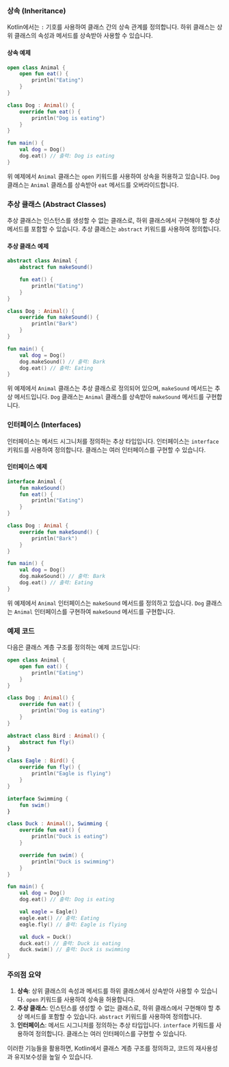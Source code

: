 ### 상속 (Inheritance)

Kotlin에서는 `:` 기호를 사용하여 클래스 간의 상속 관계를 정의합니다. 하위 클래스는 상위 클래스의 속성과 메서드를 상속받아 사용할 수 있습니다.

#### 상속 예제

```kotlin
open class Animal {
    open fun eat() {
        println("Eating")
    }
}

class Dog : Animal() {
    override fun eat() {
        println("Dog is eating")
    }
}

fun main() {
    val dog = Dog()
    dog.eat() // 출력: Dog is eating
}
```

위 예제에서 `Animal` 클래스는 `open` 키워드를 사용하여 상속을 허용하고 있습니다. `Dog` 클래스는 `Animal` 클래스를 상속받아 `eat` 메서드를 오버라이드합니다.

### 추상 클래스 (Abstract Classes)

추상 클래스는 인스턴스를 생성할 수 없는 클래스로, 하위 클래스에서 구현해야 할 추상 메서드를 포함할 수 있습니다. 추상 클래스는 `abstract` 키워드를 사용하여 정의합니다.

#### 추상 클래스 예제

```kotlin
abstract class Animal {
    abstract fun makeSound()

    fun eat() {
        println("Eating")
    }
}

class Dog : Animal() {
    override fun makeSound() {
        println("Bark")
    }
}

fun main() {
    val dog = Dog()
    dog.makeSound() // 출력: Bark
    dog.eat() // 출력: Eating
}
```

위 예제에서 `Animal` 클래스는 추상 클래스로 정의되어 있으며, `makeSound` 메서드는 추상 메서드입니다. `Dog` 클래스는 `Animal` 클래스를 상속받아 `makeSound` 메서드를 구현합니다.

### 인터페이스 (Interfaces)

인터페이스는 메서드 시그니처를 정의하는 추상 타입입니다. 인터페이스는 `interface` 키워드를 사용하여 정의합니다. 클래스는 여러 인터페이스를 구현할 수 있습니다.

#### 인터페이스 예제

```kotlin
interface Animal {
    fun makeSound()
    fun eat() {
        println("Eating")
    }
}

class Dog : Animal {
    override fun makeSound() {
        println("Bark")
    }
}

fun main() {
    val dog = Dog()
    dog.makeSound() // 출력: Bark
    dog.eat() // 출력: Eating
}
```

위 예제에서 `Animal` 인터페이스는 `makeSound` 메서드를 정의하고 있습니다. `Dog` 클래스는 `Animal` 인터페이스를 구현하여 `makeSound` 메서드를 구현합니다.

### 예제 코드

다음은 클래스 계층 구조를 정의하는 예제 코드입니다:

```kotlin
open class Animal {
    open fun eat() {
        println("Eating")
    }
}

class Dog : Animal() {
    override fun eat() {
        println("Dog is eating")
    }
}

abstract class Bird : Animal() {
    abstract fun fly()
}

class Eagle : Bird() {
    override fun fly() {
        println("Eagle is flying")
    }
}

interface Swimming {
    fun swim()
}

class Duck : Animal(), Swimming {
    override fun eat() {
        println("Duck is eating")
    }

    override fun swim() {
        println("Duck is swimming")
    }
}

fun main() {
    val dog = Dog()
    dog.eat() // 출력: Dog is eating

    val eagle = Eagle()
    eagle.eat() // 출력: Eating
    eagle.fly() // 출력: Eagle is flying

    val duck = Duck()
    duck.eat() // 출력: Duck is eating
    duck.swim() // 출력: Duck is swimming
}
```

### 주의점 요약

1. **상속**: 상위 클래스의 속성과 메서드를 하위 클래스에서 상속받아 사용할 수 있습니다. `open` 키워드를 사용하여 상속을 허용합니다.
2. **추상 클래스**: 인스턴스를 생성할 수 없는 클래스로, 하위 클래스에서 구현해야 할 추상 메서드를 포함할 수 있습니다. `abstract` 키워드를 사용하여 정의합니다.
3. **인터페이스**: 메서드 시그니처를 정의하는 추상 타입입니다. `interface` 키워드를 사용하여 정의합니다. 클래스는 여러 인터페이스를 구현할 수 있습니다.

이러한 기능들을 활용하면, Kotlin에서 클래스 계층 구조를 정의하고, 코드의 재사용성과 유지보수성을 높일 수 있습니다.